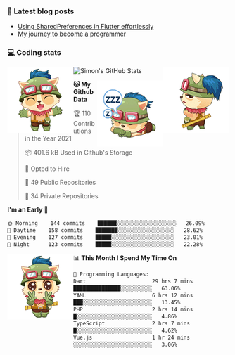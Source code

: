 ### 📘 Latest blog posts

<!-- BLOG-POST-LIST:START -->
- [Using SharedPreferences in Flutter effortlessly](http://blog.codingteemo.me/2020/07/15/Using-SharedPreferences-in-Flutter-effortlessly/)
- [My journey to become a programmer](http://blog.codingteemo.me/2018/07/14/My-journey-to-become-a-programmer/)
<!-- BLOG-POST-LIST:END -->

### 💻 Coding stats
<img align="right" src="https://raw.githubusercontent.com/simonpham/simonpham/master/assets/images/6kiur.gif" >


<img align="left" src="https://raw.githubusercontent.com/simonpham/simonpham/master/assets/images/5kiur.gif" >

![Simon's GitHub Stats](https://github-readme-stats-obu2qdcs2.vercel.app/api?username=simonpham)

<img align="right" src="https://raw.githubusercontent.com/simonpham/simonpham/master/assets/images/4kiur.gif" >

<!--START_SECTION:waka-->
**🐱 My Github Data** 

> 🏆 110 Contributions in the Year 2021
 > 
> 📦 401.6 kB Used in Github's Storage 
 > 
> 💼 Opted to Hire
 > 
> 📜 49 Public Repositories 
 > 
> 🔑 34 Private Repositories  
 > 
**I'm an Early 🐤** 

```text
🌞 Morning    144 commits    ██████░░░░░░░░░░░░░░░░░░░   26.09% 
🌆 Daytime    158 commits    ███████░░░░░░░░░░░░░░░░░░   28.62% 
🌃 Evening    127 commits    █████░░░░░░░░░░░░░░░░░░░░   23.01% 
🌙 Night      123 commits    █████░░░░░░░░░░░░░░░░░░░░   22.28%

```


<img align="left" src="https://raw.githubusercontent.com/simonpham/simonpham/master/assets/images/19kiur.gif" >📊 **This Month I Spend My Time On** 

```text
💬 Programming Languages: 
Dart                     29 hrs 7 mins       ███████████████░░░░░░░░░░   63.06% 
YAML                     6 hrs 12 mins       ███░░░░░░░░░░░░░░░░░░░░░░   13.45% 
PHP                      2 hrs 14 mins       █░░░░░░░░░░░░░░░░░░░░░░░░   4.86% 
TypeScript               2 hrs 7 mins        █░░░░░░░░░░░░░░░░░░░░░░░░   4.62% 
Vue.js                   1 hr 24 mins        ░░░░░░░░░░░░░░░░░░░░░░░░░   3.06%

```


<!--END_SECTION:waka-->
